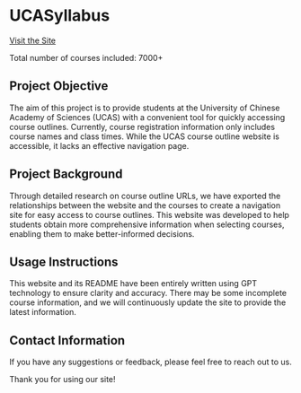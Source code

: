# UCASyllabus

[Visit the Site](https://sjj1017.github.io/UCASyllabus/)

Total number of courses included: 7000+

## Project Objective

The aim of this project is to provide students at the University of Chinese Academy of Sciences (UCAS) with a convenient tool for quickly accessing course outlines. Currently, course registration information only includes course names and class times. While the UCAS course outline website is accessible, it lacks an effective navigation page.

## Project Background

Through detailed research on course outline URLs, we have exported the relationships between the website and the courses to create a navigation site for easy access to course outlines. This website was developed to help students obtain more comprehensive information when selecting courses, enabling them to make better-informed decisions.

## Usage Instructions

This website and its README have been entirely written using GPT technology to ensure clarity and accuracy. There may be some incomplete course information, and we will continuously update the site to provide the latest information.

## Contact Information

If you have any suggestions or feedback, please feel free to reach out to us.

Thank you for using our site!
